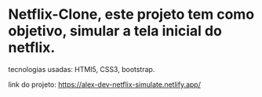 # Netflix-Clone, este projeto tem como objetivo, simular a tela inicial do netflix.
tecnologias usadas:
HTMl5,
CSS3,
bootstrap.

link do projeto: 
https://alex-dev-netflix-simulate.netlify.app/
